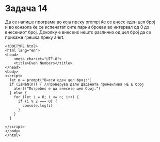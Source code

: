 # Задача 14

Да се напише програма во која преку prompt ќе се внесе еден цел број
и во конзола ќе се испечатат сите парни броеви во интервал од 0 до
внесениот број.
Доколку е внесено нешто различно од цел број да се прикаже грешка преку alert.

~~~
<!DOCTYPE html>
<html lang="en">
<head>
    <meta charset="UTF-8">
    <title>Even Numbers</title>
</head>
<body>
<script>
  let n = prompt("Внеси еден цел број:")
  if (isNaN(n)) { //Проверува дали дадената променлива НЕ Е број
    alert("Потребно е да внесете цел број.")
  } else {
    for (let i = 0; i <= n; i++) {
      if (i % 2 === 0) {
        console.log(i)
      }
    }
  }

</script>
</body>
</html>
~~~